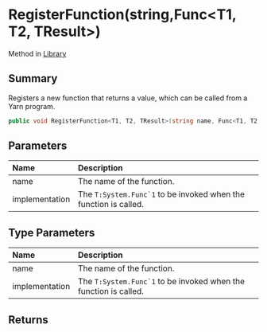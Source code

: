 # RegisterFunction(string,Func<T1, T2, TResult>)

Method in [Library](/api/csharp/yarn.library.md)

## Summary


Registers a new function that returns a value, which can be
called from a Yarn program.


```csharp
public void RegisterFunction<T1, T2, TResult>(string name, Func<T1, T2, TResult> implementation)
```

## Parameters

|Name|Description|
|:---|:---|
|name|The name of the function.|
|implementation|The  <code>T:System.Func`1</code>  to be invoked when the function is called.|

## Type Parameters

|Name|Description|
|:---|:---|
|name|The name of the function.|
|implementation|The  <code>T:System.Func`1</code>  to be invoked when the function is called.|

## Returns



